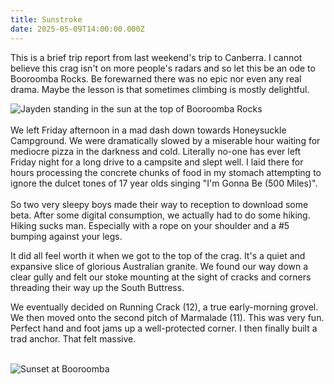 ```yaml
---
title: Sunstroke
date: 2025-05-09T14:00:00.000Z
---
```


This is a brief trip report from last weekend's trip to Canberra. I cannot believe this crag isn't on more people's radars and so let this be an ode to Booroomba Rocks. Be forewarned there was no epic nor even any real drama. Maybe the lesson is that sometimes climbing is mostly delightful.

![Jayden standing in the sun at the top of Booroomba Rocks](/booroomba_jayden.jpg "Jayden Basking")\
\
We left Friday afternoon in a mad dash down towards Honeysuckle Campground. We were dramatically slowed by a miserable hour waiting for mediocre pizza in the darkness and cold. Literally no-one has ever left Friday night for a long drive to a campsite and slept well. I laid there for hours processing the concrete chunks of food in my stomach attempting to ignore the dulcet tones of 17 year olds singing "I'm Gonna Be (500 Miles)".\
\
So two very sleepy boys made their way to reception to download some beta. After some digital consumption, we actually had to do some hiking. Hiking sucks man. Especially with a rope on your shoulder and a #5 bumping against your legs. 

It did all feel worth it when we got to the top of the crag. It's a quiet and expansive slice of glorious Australian granite. We found our way down a clear gully and felt our stoke mounting at the sight of cracks and corners threading their way up the South Buttress.

We eventually decided on Running Crack (12), a true early-morning grovel. We then moved onto the second pitch of Marmalade (11). This was very fun. Perfect hand and foot jams up a well-protected corner. I then finally built a trad anchor. That felt massive.

\
![Sunset at Booroomba](/booroomba_sunset.jpg "A Well-Deserved Ending")
